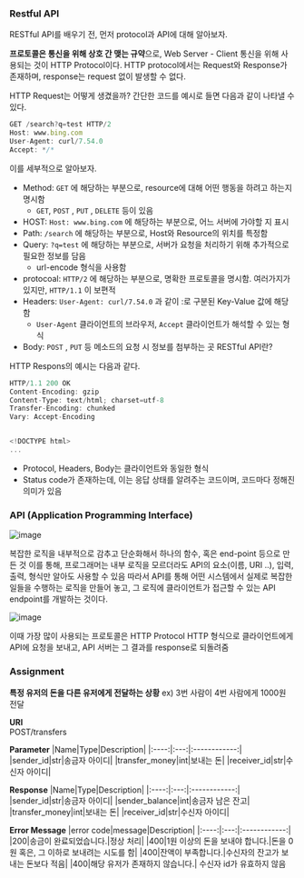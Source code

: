 ### Restful API

RESTful API를 배우기 전, 먼저 protocol과 API에 대해 알아보자.

<b>프로토콜은 통신을 위해 상호 간 맺는 규약</b>으로, Web Server - Client 통신을 위해 사용되는 것이 HTTP Protocol이다.
HTTP protocol에서는 Request와 Response가 존재하며, response는 request 없이 발생할 수 없다.

HTTP Request는 어떻게 생겼을까?
간단한 코드를 예시로 들면 다음과 같이 나타낼 수 있다.
``` javascript
GET /search?q=test HTTP/2
Host: www.bing.com
User-Agent: curl/7.54.0
Accept: */*
```

이를 세부적으로 알아보자.
- Method: `GET` 에 해당하는 부분으로, resource에 대해 어떤 행동을 하려고 하는지 명시함
  -  `GET`, `POST` , `PUT` , `DELETE` 등이 있음
- HOST: `Host: www.bing.com` 에 해당하는 부분으로, 어느 서버에 가야할 지 표시
- Path: `/search` 에 해당하는 부분으로, Host와 Resource의 위치를 특정함
- Query: `?q=test` 에 해당하는 부분으로, 서버가 요청을 처리하기 위해 추가적으로 필요한 정보를 담음
  - url-encode 형식을 사용함
- protocoal: `HTTP/2` 에 해당하는 부분으로, 명확한 프로토콜을 명시함. 여러가지가 있지만, `HTTP/1.1` 이 보편적
- Headers: `User-Agent: curl/7.54.0` 과 같이  :로 구분된 Key-Value 값에 해당함
  - `User-Agent` 클라이언트의 브라우저, `Accept` 클라이언트가 해석할 수 있는 형식
- Body: `POST` , `PUT` 등 메소드의 요청 시 정보를 첨부하는 곳
RESTful API란?

HTTP Respons의 예시는 다음과 같다.
``` javascript
HTTP/1.1 200 OK
Content-Encoding: gzip
Content-Type: text/html; charset=utf-8
Transfer-Encoding: chunked
Vary: Accept-Encoding


<!DOCTYPE html>
...
```
- Protocol, Headers, Body는 클라이언트와 동일한 형식
- Status code가 존재하는데, 이는 응답 상태를 알려주는 코드이며, 코드마다 정해진 의미가 있음

### API (Application Programming Interface)
![image](https://user-images.githubusercontent.com/42240862/184858648-a9d0e0d9-9b4c-4c8c-81fd-1fae2b4d4ab1.png)

복잡한 로직을 내부적으로 감추고 단순화해서 하나의 함수, 혹은 end-point 등으로 만든 것
이를 통해, 프로그래머는 내부 로직을 모르더라도 API의 요소(이름, URI ..), 입력, 출력, 형식만 알아도 사용할 수 있음
따라서 API를 통해 어떤 시스템에서 실제로 복잡한 일들을 수행하는 로직을 만들어 놓고, 그 로직에 클라이언트가 접근할 수 있는 API endpoint를 개발하는 것이다.

![image](https://user-images.githubusercontent.com/42240862/184858712-5cf81d2e-b4dc-4964-ab2c-db11b6bab376.png)

이때 가장 많이 사용되는 프로토콜은 HTTP Protocol
HTTP 형식으로 클라이언트에게 API에 요청을 보내고, API 서버는 그 결과를 response로 되돌려줌

### Assignment
<b>특정 유저의 돈을 다른 유저에게 전달하는 상황</b>
ex) 3번 사람이 4번 사람에게 1000원 전달

<b>URI</b><br>
POST/transfers

<b>Parameter</b>
|Name|Type|Description|
|:----:|:---:|:------------:|
|sender_id|str|송금자 아이디|
|transfer_money|int|보내는 돈|
|receiver_id|str|수신자 아이디|

<b>Response</b>
|Name|Type|Description|
|:----:|:---:|:------------:|
|sender_id|str|송금자 아이디|
|sender_balance|int|송금자 남은 잔고|
|transfer_money|int|보내는 돈|
|receiver_id|str|수신자 아이디|

<b>Error Message</b>
|error code|message|Description|
|:----:|:---:|:------------:|
|200|송금이 완료되었습니다.|정상 처리|
|400|1원 이상의 돈을 보내야 합니다.|돈을 0원 혹은, 그 이하로 보내려는 시도를 함|
|400|잔액이 부족합니다.|수신자의 잔고가 보내는 돈보다 적음|
|400|해당 유저가 존재하지 않습니다.| 수신자 id가 유효하지 않음
